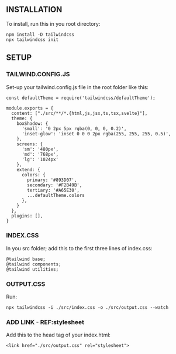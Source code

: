 ## INSTALLATION
To install, run this in you root directory:

```
npm install -D tailwindcss
npx tailwindcss init
```

## SETUP
### TAILWIND.CONFIG.JS
Set-up your tailwind.config.js file in the root folder like this:
```
const defaultTheme = require('tailwindcss/defaultTheme');

module.exports = {
  content: ["./src/**/*.{html,js,jsx,ts,tsx,svelte}"],
  theme: {
    boxShadow: {
      'small': '0 2px 5px rgba(0, 0, 0, 0.2)',
      'inset-glow': 'inset 0 0 0 2px rgba(255, 255, 255, 0.5)',
    },
    screens: {
      'sm': '480px',
      'md': '768px',
      'lg': '1024px'
    },
    extend: {
      colors: {
        primary: '#893D07',
        secondary: '#F2B49B',
        tertiary: '#A65E30',
        ...defaultTheme.colors 
      },
    }
  },
  plugins: [],
}
```

### INDEX.CSS
In you src folder; add this to the first three lines of index.css:
```
@tailwind base;
@tailwind components;
@tailwind utilities;
```

### OUTPUT.CSS
Run:
```
npx tailwindcss -i ./src/index.css -o ./src/output.css --watch
```

### ADD LINK - REF:stylesheet
Add this to the head tag of your index.html:
```
<link href="./src/output.css" rel="stylesheet">
```